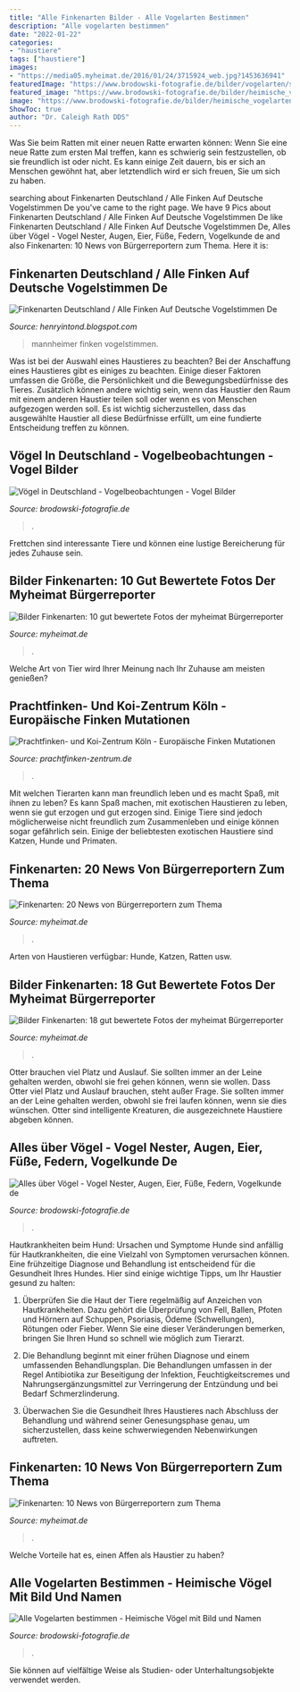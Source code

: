 ```yaml
---
title: "Alle Finkenarten Bilder - Alle Vogelarten Bestimmen"
description: "Alle vogelarten bestimmen"
date: "2022-01-22"
categories:
- "haustiere"
tags: ["haustiere"]
images:
- "https://media05.myheimat.de/2016/01/24/3715924_web.jpg?1453636941"
featuredImage: "https://www.brodowski-fotografie.de/bilder/vogelarten/stieglitz.jpg"
featured_image: "https://www.brodowski-fotografie.de/bilder/heimische_vogelarten/finken10.jpg"
image: "https://www.brodowski-fotografie.de/bilder/heimische_vogelarten/finken10.jpg"
ShowToc: true
author: "Dr. Caleigh Rath DDS"
---
```



Was Sie beim Ratten mit einer neuen Ratte erwarten können: Wenn Sie eine neue Ratte zum ersten Mal treffen, kann es schwierig sein festzustellen, ob sie freundlich ist oder nicht. Es kann einige Zeit dauern, bis er sich an Menschen gewöhnt hat, aber letztendlich wird er sich freuen, Sie um sich zu haben.

	

		
searching about Finkenarten Deutschland / Alle Finken Auf Deutsche Vogelstimmen De you've came to the right page. We have 9 Pics about Finkenarten Deutschland / Alle Finken Auf Deutsche Vogelstimmen De like Finkenarten Deutschland / Alle Finken Auf Deutsche Vogelstimmen De, Alles über Vögel - Vogel Nester, Augen, Eier, Füße, Federn, Vogelkunde de and also Finkenarten: 10 News von Bürgerreportern zum Thema. Here it is:
		
    
## Finkenarten Deutschland / Alle Finken Auf Deutsche Vogelstimmen De

<img loading=lazy src="https://www.mannheimer-morgen.de/cms_media/module_img/2608/1304097_4_teaser320r056_img_03979062.jpg" onerror="this.onerror=null;this.src='https://tse2.mm.bing.net/th?id=OIP.XX4gAC7UfrYZEsZSG5AKuQAAAA&amp;pid=15.1';" alt="Finkenarten Deutschland / Alle Finken Auf Deutsche Vogelstimmen De">

_Source: henryintond.blogspot.com_

>mannheimer finken vogelstimmen. 

	

Was ist bei der Auswahl eines Haustieres zu beachten?
Bei der Anschaffung eines Haustieres gibt es einiges zu beachten. Einige dieser Faktoren umfassen die Größe, die Persönlichkeit und die Bewegungsbedürfnisse des Tieres. Zusätzlich können andere wichtig sein, wenn das Haustier den Raum mit einem anderen Haustier teilen soll oder wenn es von Menschen aufgezogen werden soll. Es ist wichtig sicherzustellen, dass das ausgewählte Haustier all diese Bedürfnisse erfüllt, um eine fundierte Entscheidung treffen zu können.

    
## Vögel In Deutschland - Vogelbeobachtungen - Vogel Bilder

<img loading=lazy src="https://www.brodowski-fotografie.de/bilder/deutschland/stieglitz.jpg" onerror="this.onerror=null;this.src='https://tse2.mm.bing.net/th?id=OIP.jkIe4WFdlPhyEfiQnivcNwHaE7&amp;pid=15.1';" alt="Vögel in Deutschland - Vogelbeobachtungen - Vogel Bilder">

_Source: brodowski-fotografie.de_

>. 

	

Frettchen sind interessante Tiere und können eine lustige Bereicherung für jedes Zuhause sein.

    
## Bilder Finkenarten: 10 Gut Bewertete Fotos Der Myheimat Bürgerreporter

<img loading=lazy src="http://media05.myheimat.de/2016/01/03/3699877_preview.jpg?1451819533" onerror="this.onerror=null;this.src='https://tse3.mm.bing.net/th?id=OIP.xJG8Ja-RS78lhfd4iabUxAAAAA&amp;pid=15.1';" alt="Bilder Finkenarten: 10 gut bewertete Fotos der myheimat Bürgerreporter">

_Source: myheimat.de_

>. 

	

Welche Art von Tier wird Ihrer Meinung nach Ihr Zuhause am meisten genießen?

    
## Prachtfinken- Und Koi-Zentrum Köln - Europäische Finken Mutationen

<img loading=lazy src="http://prachtfinken-zentrum.de/shop/images/product_images/original_images/2467_0.jpg" onerror="this.onerror=null;this.src='https://tse4.mm.bing.net/th?id=OIP.AEYS4QWVNiA_dx6W1SCbOwHaKX&amp;pid=15.1';" alt="Prachtfinken- und Koi-Zentrum Köln - Europäische Finken Mutationen">

_Source: prachtfinken-zentrum.de_

>. 

	

Mit welchen Tierarten kann man freundlich leben und es macht Spaß, mit ihnen zu leben?
Es kann Spaß machen, mit exotischen Haustieren zu leben, wenn sie gut erzogen und gut erzogen sind. Einige Tiere sind jedoch möglicherweise nicht freundlich zum Zusammenleben und einige können sogar gefährlich sein. Einige der beliebtesten exotischen Haustiere sind Katzen, Hunde und Primaten.

    
## Finkenarten: 20 News Von Bürgerreportern Zum Thema

<img loading=lazy src="https://media05.myheimat.de/2017/06/02/4072501_web.jpg?1496406591" onerror="this.onerror=null;this.src='https://tse2.mm.bing.net/th?id=OIP.6ha0H9gLnrQjAHcYyrM1dwHaEO&amp;pid=15.1';" alt="Finkenarten: 20 News von Bürgerreportern zum Thema">

_Source: myheimat.de_

>. 

	

Arten von Haustieren verfügbar: Hunde, Katzen, Ratten usw.

    
## Bilder Finkenarten: 18 Gut Bewertete Fotos Der Myheimat Bürgerreporter

<img loading=lazy src="https://media05.myheimat.de/2016/01/24/3715924_web.jpg?1453636941" onerror="this.onerror=null;this.src='https://tse2.mm.bing.net/th?id=OIP.VRNvu6X-vfyvKMv9AQEkGwHaEl&amp;pid=15.1';" alt="Bilder Finkenarten: 18 gut bewertete Fotos der myheimat Bürgerreporter">

_Source: myheimat.de_

>. 

	

Otter brauchen viel Platz und Auslauf. Sie sollten immer an der Leine gehalten werden, obwohl sie frei gehen können, wenn sie wollen.
Dass Otter viel Platz und Auslauf brauchen, steht außer Frage. Sie sollten immer an der Leine gehalten werden, obwohl sie frei laufen können, wenn sie dies wünschen. Otter sind intelligente Kreaturen, die ausgezeichnete Haustiere abgeben können.

    
## Alles über Vögel - Vogel Nester, Augen, Eier, Füße, Federn, Vogelkunde De

<img loading=lazy src="https://www.brodowski-fotografie.de/bilder/heimische_vogelarten/finken10.jpg" onerror="this.onerror=null;this.src='https://tse2.mm.bing.net/th?id=OIP.8sSEOsRqIbV_hvaziJE5eQHaE6&amp;pid=15.1';" alt="Alles über Vögel - Vogel Nester, Augen, Eier, Füße, Federn, Vogelkunde de">

_Source: brodowski-fotografie.de_

>. 

	

Hautkrankheiten beim Hund: Ursachen und Symptome
Hunde sind anfällig für Hautkrankheiten, die eine Vielzahl von Symptomen verursachen können. Eine frühzeitige Diagnose und Behandlung ist entscheidend für die Gesundheit Ihres Hundes. Hier sind einige wichtige Tipps, um Ihr Haustier gesund zu halten:
1. Überprüfen Sie die Haut der Tiere regelmäßig auf Anzeichen von Hautkrankheiten. Dazu gehört die Überprüfung von Fell, Ballen, Pfoten und Hörnern auf Schuppen, Psoriasis, Ödeme (Schwellungen), Rötungen oder Fieber. Wenn Sie eine dieser Veränderungen bemerken, bringen Sie Ihren Hund so schnell wie möglich zum Tierarzt.

2. Die Behandlung beginnt mit einer frühen Diagnose und einem umfassenden Behandlungsplan. Die Behandlungen umfassen in der Regel Antibiotika zur Beseitigung der Infektion, Feuchtigkeitscremes und Nahrungsergänzungsmittel zur Verringerung der Entzündung und bei Bedarf Schmerzlinderung.

3. Überwachen Sie die Gesundheit Ihres Haustieres nach Abschluss der Behandlung und während seiner Genesungsphase genau, um sicherzustellen, dass keine schwerwiegenden Nebenwirkungen auftreten.

    
## Finkenarten: 10 News Von Bürgerreportern Zum Thema

<img loading=lazy src="http://media05.myheimat.de/2016/01/01/3699282_preview.jpg?1451676927" onerror="this.onerror=null;this.src='https://tse2.mm.bing.net/th?id=OIP.EhRfAL6XJo8FkFJ8YwBOEQHaE8&amp;pid=15.1';" alt="Finkenarten: 10 News von Bürgerreportern zum Thema">

_Source: myheimat.de_

>. 

	

Welche Vorteile hat es, einen Affen als Haustier zu haben?

    
## Alle Vogelarten Bestimmen - Heimische Vögel Mit Bild Und Namen

<img loading=lazy src="https://www.brodowski-fotografie.de/bilder/vogelarten/stieglitz.jpg" onerror="this.onerror=null;this.src='https://tse4.mm.bing.net/th?id=OIP.rjW8b1ZjNamQmmE7mfI8qAHaE7&amp;pid=15.1';" alt="Alle Vogelarten bestimmen - Heimische Vögel mit Bild und Namen">

_Source: brodowski-fotografie.de_

>. 

	

Sie können auf vielfältige Weise als Studien- oder Unterhaltungsobjekte verwendet werden.

